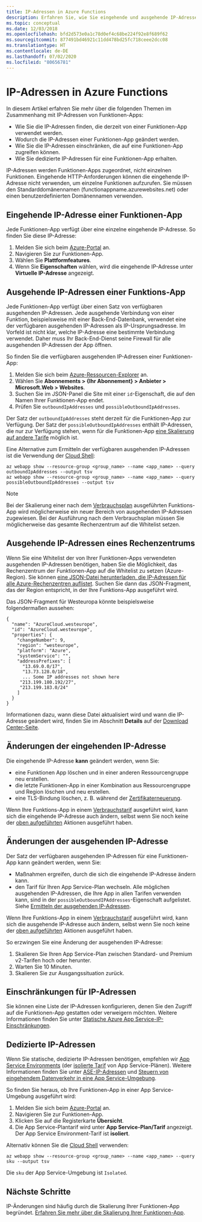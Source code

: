 ```yaml
---
title: IP-Adressen in Azure Functions
description: Erfahren Sie, wie Sie eingehende und ausgehende IP-Adressen für Funktionen-Apps finden und wodurch diese geändert werden.
ms.topic: conceptual
ms.date: 12/03/2018
ms.openlocfilehash: bfd2d573e0a1c78d0ef4c68be224f92e8f689f62
ms.sourcegitcommit: 877491bd46921c11dd478bd25fc718ceee2dcc08
ms.translationtype: HT
ms.contentlocale: de-DE
ms.lasthandoff: 07/02/2020
ms.locfileid: "80656781"
---
```

# <a name="ip-addresses-in-azure-functions"></a>IP-Adressen in Azure Functions

In diesem Artikel erfahren Sie mehr über die folgenden Themen im Zusammenhang mit IP-Adressen von Funktionen-Apps:

* Wie Sie die IP-Adressen finden, die derzeit von einer Funktionen-App verwendet werden.
* Wodurch die IP-Adressen einer Funktionen-App geändert werden.
* Wie Sie die IP-Adressen einschränken, die auf eine Funktionen-App zugreifen können.
* Wie Sie dedizierte IP-Adressen für eine Funktionen-App erhalten.

IP-Adressen werden Funktionen-Apps zugeordnet, nicht einzelnen Funktionen. Eingehende HTTP-Anforderungen können die eingehende IP-Adresse nicht verwenden, um einzelne Funktionen aufzurufen. Sie müssen den Standarddomänennamen (functionappname.azurewebsites.net) oder einen benutzerdefinierten Domänennamen verwenden.

## <a name="function-app-inbound-ip-address"></a>Eingehende IP-Adresse einer Funktionen-App

Jede Funktionen-App verfügt über eine einzelne eingehende IP-Adresse. So finden Sie diese IP-Adresse:

1. Melden Sie sich beim [Azure-Portal](https://portal.azure.com) an.
2. Navigieren Sie zur Funktionen-App.
3. Wählen Sie **Plattformfeatures**.
4. Wenn Sie **Eigenschaften** wählen, wird die eingehende IP-Adresse unter **Virtuelle IP-Adresse** angezeigt.

## <a name="function-app-outbound-ip-addresses"></a><a name="find-outbound-ip-addresses"></a>Ausgehende IP-Adressen einer Funktions-App

Jede Funktionen-App verfügt über einen Satz von verfügbaren ausgehenden IP-Adressen. Jede ausgehende Verbindung von einer Funktion, beispielsweise mit einer Back-End-Datenbank, verwendet eine der verfügbaren ausgehenden IP-Adressen als IP-Ursprungsadresse. Im Vorfeld ist nicht klar, welche IP-Adresse eine bestimmte Verbindung verwendet. Daher muss Ihr Back-End-Dienst seine Firewall für alle ausgehenden IP-Adressen der App öffnen.

So finden Sie die verfügbaren ausgehenden IP-Adressen einer Funktionen-App:

1. Melden Sie sich beim [Azure-Ressourcen-Explorer](https://resources.azure.com) an.
2. Wählen Sie **Abonnements > {Ihr Abonnement} > Anbieter > Microsoft.Web > Websites**.
3. Suchen Sie im JSON-Panel die Site mit einer `id`-Eigenschaft, die auf den Namen Ihrer Funktionen-App endet.
4. Prüfen Sie `outboundIpAddresses` und `possibleOutboundIpAddresses`. 

Der Satz der `outboundIpAddresses` steht derzeit für die Funktionen-App zur Verfügung. Der Satz der `possibleOutboundIpAddresses` enthält IP-Adressen, die nur zur Verfügung stehen, wenn für die Funktionen-App [eine Skalierung auf andere Tarife](#outbound-ip-address-changes) möglich ist.

Eine Alternative zum Ermitteln der verfügbaren ausgehenden IP-Adressen ist die Verwendung der [Cloud Shell](../cloud-shell/quickstart.md):

```azurecli-interactive
az webapp show --resource-group <group_name> --name <app_name> --query outboundIpAddresses --output tsv
az webapp show --resource-group <group_name> --name <app_name> --query possibleOutboundIpAddresses --output tsv
```
> [!NOTE]
> Bei der Skalierung einer nach dem [Verbrauchsplan](functions-scale.md#consumption-plan) ausgeführten Funktions-App wird möglicherweise ein neuer Bereich von ausgehenden IP-Adressen zugewiesen. Bei der Ausführung nach dem Verbrauchsplan müssen Sie möglicherweise das gesamte Rechenzentrum auf die Whitelist setzen.

## <a name="data-center-outbound-ip-addresses"></a>Ausgehende IP-Adressen eines Rechenzentrums

Wenn Sie eine Whitelist der von Ihrer Funktionen-Apps verwendeten ausgehenden IP-Adressen benötigen, haben Sie die Möglichkeit, das Rechenzentrum der Funktionen-App auf die Whitelist zu setzen (Azure-Region). Sie können [eine JSON-Datei herunterladen, die IP-Adressen für alle Azure-Rechenzentren auflistet](https://www.microsoft.com/en-us/download/details.aspx?id=56519). Suchen Sie dann das JSON-Fragment, das der Region entspricht, in der Ihre Funktions-App ausgeführt wird.

Das JSON-Fragment für Westeuropa könnte beispielsweise folgendermaßen aussehen:

```
{
  "name": "AzureCloud.westeurope",
  "id": "AzureCloud.westeurope",
  "properties": {
    "changeNumber": 9,
    "region": "westeurope",
    "platform": "Azure",
    "systemService": "",
    "addressPrefixes": [
      "13.69.0.0/17",
      "13.73.128.0/18",
      ... Some IP addresses not shown here
     "213.199.180.192/27",
     "213.199.183.0/24"
    ]
  }
}
```

 Informationen dazu, wann diese Datei aktualisiert wird und wann die IP-Adresse geändert wird, finden Sie im Abschnitt **Details** auf der [Download Center-Seite](https://www.microsoft.com/en-us/download/details.aspx?id=56519).

## <a name="inbound-ip-address-changes"></a><a name="inbound-ip-address-changes"></a>Änderungen der eingehenden IP-Adresse

Die eingehende IP-Adresse **kann** geändert werden, wenn Sie:

- eine Funktionen App löschen und in einer anderen Ressourcengruppe neu erstellen.
- die letzte Funktionen-App in einer Kombination aus Ressourcengruppe und Region löschen und neu erstellen.
- eine TLS-Bindung löschen, z. B. während der [Zertifikaterneuerung](../app-service/configure-ssl-certificate.md#renew-certificate).

Wenn Ihre Funktions-App in einem [Verbrauchstarif](functions-scale.md#consumption-plan) ausgeführt wird, kann sich die eingehende IP-Adresse auch ändern, selbst wenn Sie noch keine der [oben aufgeführten](#inbound-ip-address-changes) Aktionen ausgeführt haben.

## <a name="outbound-ip-address-changes"></a>Änderungen der ausgehenden IP-Adresse

Der Satz der verfügbaren ausgehenden IP-Adressen für eine Funktionen-App kann geändert werden, wenn Sie:

* Maßnahmen ergreifen, durch die sich die eingehende IP-Adresse ändern kann.
* den Tarif für Ihren App Service-Plan wechseln. Alle möglichen ausgehenden IP-Adressen, die Ihre App in allen Tarifen verwenden kann, sind in der `possibleOutboundIPAddresses`-Eigenschaft aufgelistet. Siehe [Ermitteln der ausgehenden IP-Adressen](#find-outbound-ip-addresses).

Wenn Ihre Funktions-App in einem [Verbrauchstarif](functions-scale.md#consumption-plan) ausgeführt wird, kann sich die ausgehende IP-Adresse auch ändern, selbst wenn Sie noch keine der [oben aufgeführten](#inbound-ip-address-changes) Aktionen ausgeführt haben.

So erzwingen Sie eine Änderung der ausgehenden IP-Adresse:

1. Skalieren Sie Ihren App Service-Plan zwischen Standard- und Premium v2-Tarifen hoch oder herunter.
2. Warten Sie 10 Minuten.
3. Skalieren Sie zur Ausgangssituation zurück.

## <a name="ip-address-restrictions"></a>Einschränkungen für IP-Adressen

Sie können eine Liste der IP-Adressen konfigurieren, denen Sie den Zugriff auf die Funktionen-App gestatten oder verweigern möchten. Weitere Informationen finden Sie unter [Statische Azure App Service-IP-Einschränkungen](../app-service/app-service-ip-restrictions.md).

## <a name="dedicated-ip-addresses"></a>Dedizierte IP-Adressen

Wenn Sie statische, dedizierte IP-Adressen benötigen, empfehlen wir [App Service Environments](../app-service/environment/intro.md) (der [isolierte Tarif](https://azure.microsoft.com/pricing/details/app-service/) von App Service-Plänen). Weitere Informationen finden Sie unter [ASE-IP-Adressen](../app-service/environment/network-info.md#ase-ip-addresses) und [Steuern von eingehendem Datenverkehr in eine App Service-Umgebung](../app-service/environment/app-service-app-service-environment-control-inbound-traffic.md).

So finden Sie heraus, ob Ihre Funktionen-App in einer App Service-Umgebung ausgeführt wird:

1. Melden Sie sich beim [Azure-Portal](https://portal.azure.com) an.
2. Navigieren Sie zur Funktionen-App.
3. Klicken Sie auf die Registerkarte **Übersicht**.
4. Die App Service-Plantarif wird unter **App Service-Plan/Tarif** angezeigt. Der App Service Environment-Tarif ist **isoliert**.
 
Alternativ können Sie die [Cloud Shell](../cloud-shell/quickstart.md) verwenden:

```azurecli-interactive
az webapp show --resource-group <group_name> --name <app_name> --query sku --output tsv
```

Die `sku` der App Service-Umgebung ist `Isolated`.

## <a name="next-steps"></a>Nächste Schritte

IP-Änderungen sind häufig durch die Skalierung Ihrer Funktionen-App begründet. [Erfahren Sie mehr über die Skalierung Ihrer Funktionen-App](functions-scale.md).
